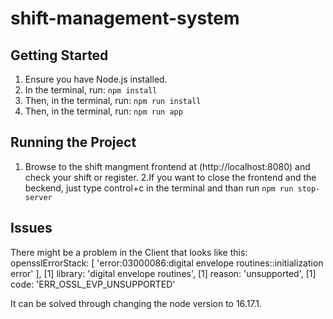 # shift-management-system

## Getting Started

1. Ensure you have Node.js installed.
2. In the terminal, run: `npm install`
3. Then, in the terminal, run: `npm run install`
4. Then, in the terminal, run: `npm run app`

## Running the Project

1. Browse to the shift mangment frontend at (http://localhost:8080) and check your shift or register.
2.If you want to close the frontend and the beckend, just type control+c in the terminal and than run `npm run stop-server` 



## Issues
There might be a problem in the Client that looks like this:
 opensslErrorStack: [ 'error:03000086:digital envelope routines::initialization error' ],
[1]   library: 'digital envelope routines',
[1]   reason: 'unsupported',
[1]   code: 'ERR_OSSL_EVP_UNSUPPORTED'

It can be solved through changing the node version to 16.17.1.




